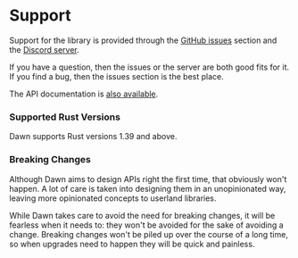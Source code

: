 # Support

Support for the library is provided through the [GitHub issues] section and the
[Discord server].

If you have a question, then the issues or the server are both good fits for it.
If you find a bug, then the issues section is the best place.

The API documentation is [also available][api docs].

### Supported Rust Versions

Dawn supports Rust versions 1.39 and above.

### Breaking Changes

Although Dawn aims to design APIs right the first time, that obviously won't
happen. A lot of care is taken into designing them in an unopinionated way,
leaving more opinionated concepts to userland libraries.

While Dawn takes care to avoid the need for breaking changes, it will be
fearless when it needs to: they won't be avoided for the sake of avoiding a
change. Breaking changes won't be piled up over the course of a long time, so
when upgrades need to happen they will be quick and painless.

[Discord server]: https://dawn.valley.cafe/discord
[GitHub issues]: https://github.com/dawn-rs/dawn/issues
[api docs]: https://dawn.valley.cafe/docs
